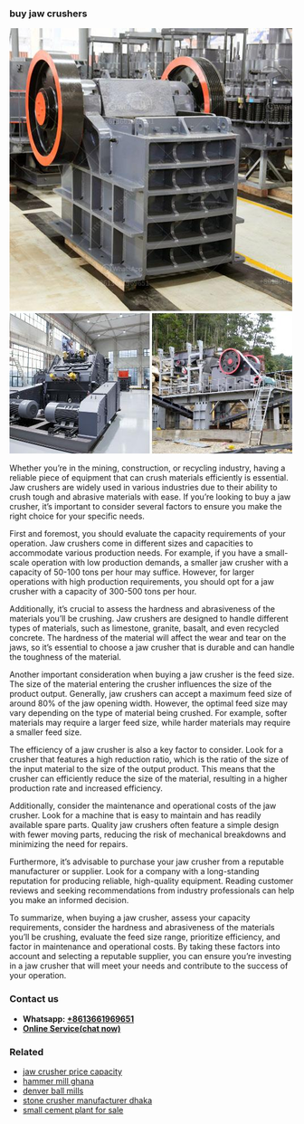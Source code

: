 <h3>buy jaw crushers</h3><img src='1702260031.jpg' alt=''><p>Whether you’re in the mining, construction, or recycling industry, having a reliable piece of equipment that can crush materials efficiently is essential. Jaw crushers are widely used in various industries due to their ability to crush tough and abrasive materials with ease. If you’re looking to buy a jaw crusher, it’s important to consider several factors to ensure you make the right choice for your specific needs.</p><p>First and foremost, you should evaluate the capacity requirements of your operation. Jaw crushers come in different sizes and capacities to accommodate various production needs. For example, if you have a small-scale operation with low production demands, a smaller jaw crusher with a capacity of 50-100 tons per hour may suffice. However, for larger operations with high production requirements, you should opt for a jaw crusher with a capacity of 300-500 tons per hour.</p><p>Additionally, it’s crucial to assess the hardness and abrasiveness of the materials you’ll be crushing. Jaw crushers are designed to handle different types of materials, such as limestone, granite, basalt, and even recycled concrete. The hardness of the material will affect the wear and tear on the jaws, so it’s essential to choose a jaw crusher that is durable and can handle the toughness of the material.</p><p>Another important consideration when buying a jaw crusher is the feed size. The size of the material entering the crusher influences the size of the product output. Generally, jaw crushers can accept a maximum feed size of around 80% of the jaw opening width. However, the optimal feed size may vary depending on the type of material being crushed. For example, softer materials may require a larger feed size, while harder materials may require a smaller feed size.</p><p>The efficiency of a jaw crusher is also a key factor to consider. Look for a crusher that features a high reduction ratio, which is the ratio of the size of the input material to the size of the output product. This means that the crusher can efficiently reduce the size of the material, resulting in a higher production rate and increased efficiency.</p><p>Additionally, consider the maintenance and operational costs of the jaw crusher. Look for a machine that is easy to maintain and has readily available spare parts. Quality jaw crushers often feature a simple design with fewer moving parts, reducing the risk of mechanical breakdowns and minimizing the need for repairs.</p><p>Furthermore, it’s advisable to purchase your jaw crusher from a reputable manufacturer or supplier. Look for a company with a long-standing reputation for producing reliable, high-quality equipment. Reading customer reviews and seeking recommendations from industry professionals can help you make an informed decision.</p><p>To summarize, when buying a jaw crusher, assess your capacity requirements, consider the hardness and abrasiveness of the materials you’ll be crushing, evaluate the feed size range, prioritize efficiency, and factor in maintenance and operational costs. By taking these factors into account and selecting a reputable supplier, you can ensure you’re investing in a jaw crusher that will meet your needs and contribute to the success of your operation.</p><h3>Contact us</h3><ul><li><strong>Whatsapp:&nbsp;<a href="https://wa.me/8613661969651">+8613661969651</a></strong></li><li><a href="https://swt.shibang-china.com/?git&amp;zhl&amp;buy jaw crushers"><strong>Online Service(chat now)</strong></a></li></ul><h3>Related</h3><ul><li><a href='jaw crusher price capacity.md'>jaw crusher price capacity</a></li><li><a href='hammer mill ghana.md'>hammer mill ghana</a></li><li><a href='denver ball mills.md'>denver ball mills</a></li><li><a href='stone crusher manufacturer dhaka.md'>stone crusher manufacturer dhaka</a></li><li><a href='small cement plant for sale.md'>small cement plant for sale</a></li></ul>